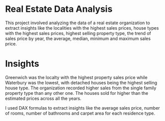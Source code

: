 # Real Estate Data Analysis
This project involved analyzing the data of a real estate organization to extract insights like the localities with the highest sales prices, house types with the highest sales prices, highest selling property type, the trend of sales price by year, the average, median, minimum and maximum sales price.

# Insights
Greenwich was the localty with the highest property sales price while Waterbury was the lowest, with detached houses being the highest selling house type. The organization recorded higher sales from the single family property type than any other one. The houses sold for higher than the estimated prices across all the years.

I used DAX formulas to extract insights like the average sales price, number of rooms, number of bathrooms and carpet area for each residence type.

